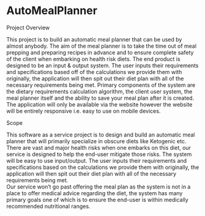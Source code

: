 # AutoMealPlanner

Project Overview 

This project is to build an automatic meal planner that can be used by almost anybody.  The aim of the meal planner is to take the time out of meal prepping and preparing recipes in advance and to ensure complete safety of the client when embarking on health risk diets.  The end product is designed to be an input & output system.  The user inputs their requirements and specifications based off of the calculations we provide them with originally, the application will then spit out their diet plan with all of the necessary requirements being met.   Primary components of the system are the dietary requirements calculation algorithm, the client user system, the meal planner itself and the ability to save your meal plan after it is created.  The application will only be available via the website however the website will be entirely responsive i.e. easy to use on mobile devices.  


Scope

This software as a service project is to design and build an automatic meal planner that will primarily specialize in obscure diets like Ketogenic etc.  There are vast and major health risks when one embarks on this diet, our service is designed to help the end-user mitigate those risks.  The system will be easy to use input/output.  The user inputs their requirements and specifications based on the calculations we provide them with originally, the application will then spit out their diet plan with all of the necessary requirements being met.  
Our service won’t go past offering the meal plan as the system is not in a place to offer medical advice regarding the diet, the system has many primary goals one of which is to ensure the end-user is within medically recommended nutritional ranges.  
